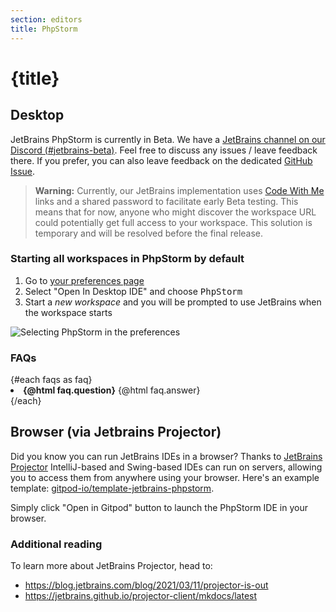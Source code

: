 ```yaml
---
section: editors
title: PhpStorm
---
```


<script context="module">
  export const prerender = true;
  import { faqs } from "../../../contents/editors";
</script>

# {title}

## Desktop

JetBrains PhpStorm is currently in Beta. We have a [JetBrains channel on our Discord (#jetbrains-beta)](https://www.gitpod.io/chat). Feel free to discuss any issues / leave feedback there. If you prefer, you can also leave feedback on the dedicated [GitHub Issue](https://github.com/gitpod-io/gitpod/issues/6576).

> **Warning:** Currently, our JetBrains implementation uses [Code With Me](https://www.jetbrains.com/code-with-me/) links and a shared password to facilitate early Beta testing. This means that for now, anyone who might discover the workspace URL could potentially get full access to your workspace. This solution is temporary and will be resolved before the final release.

### Starting all workspaces in PhpStorm by default

1. Go to [your preferences page](https://gitpod.io/preferences)
2. Select "Open In Desktop IDE" and choose <kbd>PhpStorm</kbd>
3. Start a _new workspace_ and you will be prompted to use JetBrains when the workspace starts

<img class="screenshot" alt="Selecting PhpStorm in the preferences" src="/images/editors/phpstorm.gif">

### FAQs

<div>
	{#each faqs as faq}
		<li>
      <strong>
        {@html faq.question}</strong>
      {@html faq.answer}
      </li>
	{/each}
</div>

## Browser (via Jetbrains Projector)

Did you know you can run JetBrains IDEs in a browser? Thanks to [JetBrains Projector](https://lp.jetbrains.com/projector/) IntelliJ-based and Swing-based IDEs can run on servers, allowing you to access them from anywhere using your browser. Here's an example template: [gitpod-io/template-jetbrains-phpstorm](https://github.com/gitpod-io/template-jetbrains-phpstorm).

Simply click "Open in Gitpod" button to launch the PhpStorm IDE in your browser.

### Additional reading

To learn more about JetBrains Projector, head to:

- https://blog.jetbrains.com/blog/2021/03/11/projector-is-out
- https://jetbrains.github.io/projector-client/mkdocs/latest
